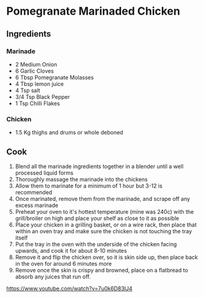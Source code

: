 # Pomegranate Marinaded Chicken

## Ingredients

### Marinade
*	2 Medium Onion
*	6 Garlic Cloves
*	6 Tbsp Pomegranate Molasses
*	4 Tbsp lemon juice
*	4 Tsp salt
*	3/4 Tsp Black Pepper
*	1 Tsp Chilli Flakes


### Chicken
* 1.5 Kg thighs and drums or whole deboned

## Cook
1.	Blend all the marinade ingredients together in a blender until a well processed liquid forms
2.	Thoroughly massage the marinade into the chickens
3.	Allow them to marinate for a minimum of 1 hour but 3-12 is recommended
4.	Once marinated, remove them from the marinade, and scrape off any excess marinade
5.	Preheat your oven to it's hottest temperature (mine was 240c) with the grill/broiler on high and place your shelf as close to it as possible
6.	Place your chicken in a grilling basket, or on a wire rack, then place that within an oven tray and make sure the chicken is not touching the tray itself
7.	Put the tray in the oven with the underside of the chicken facing upwards, and cook it for about 8-10 minutes
8.	Remove it and flip the chicken over, so it is skin side up, then place back in the oven for around 6 minutes more
9.	Remove once the skin is crispy and browned, place on a flatbread to absorb any juices that run off.


https://www.youtube.com/watch?v=7u0k6D83IJ4
